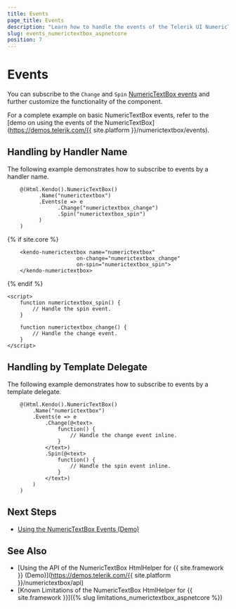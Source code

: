 ```yaml
---
title: Events
page_title: Events
description: "Learn how to handle the events of the Telerik UI NumericTextBox component for {{ site.framework }}."
slug: events_numerictextbox_aspnetcore
position: 7
---
```


# Events

You can subscribe to the `Change` and `Spin` [NumericTextBox events](/api/kendo.mvc.ui.fluent/numerictextboxeventbuilder) and further customize the functionality of the component.

For a complete example on basic NumericTextBox events, refer to the [demo on using the events of the NumericTextBox](https://demos.telerik.com/{{ site.platform }}/numerictextbox/events).

## Handling by Handler Name

The following example demonstrates how to subscribe to events by a handler name.

```HtmlHelper
    @(Html.Kendo().NumericTextBox()
          .Name("numerictextbox")
          .Events(e => e
                .Change("numerictextbox_change")
                .Spin("numerictextbox_spin")
          )
    )
```
{% if site.core %}
```TagHelper
    <kendo-numerictextbox name="numerictextbox"
                      on-change="numerictextbox_change"
                      on-spin="numerictextbox_spin">
    </kendo-numerictextbox>
```
{% endif %}
```script
<script>
    function numerictextbox_spin() {
        // Handle the spin event.
    }

    function numerictextbox_change() {
        // Handle the change event.
    }
</script>
```

## Handling by Template Delegate

The following example demonstrates how to subscribe to events by a template delegate.

```HtmlHelper
    @(Html.Kendo().NumericTextBox()
        .Name("numerictextbox")
        .Events(e => e
            .Change(@<text>
                function() {
                    // Handle the change event inline.
                }
            </text>)
            .Spin(@<text>
                function() {
                    // Handle the spin event inline.
                }
            </text>)
        )
    )
```

## Next Steps

* [Using the NumericTextBox Events (Demo)](https://demos.telerik.com/aspnet-core/numerictextbox/events)

## See Also

* [Using the API of the NumericTextBox HtmlHelper for {{ site.framework }} (Demo)](https://demos.telerik.com/{{ site.platform }}/numerictextbox/api)
* [Known Limitations of the NumericTextBox HtmlHelper for {{ site.framework }}]({% slug limitations_numerictextbox_aspnetcore %})
